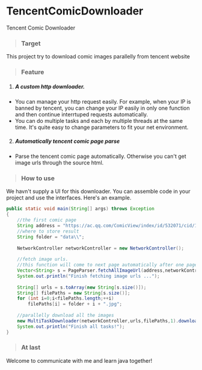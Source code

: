 # TencentComicDownloader
 Tencent Comic Downloader
> ### Target
This project try to download comic images parallelly from tencent website
> ### Feature
1. ##### A custom http downloader.
+ You can manage your http request easily. For example, when your IP is banned by tencent, you can change your IP easily in only one function and then continue interrtuped requests   automatically.
+ You can do multiple tasks and each by multiple threads at the same time. It's quite easy to change parameters to fit your net environment.
2. ##### Automatically tencent comic page parse
+ Parse the tencent comic page automatically. Otherwise you can't get image urls through the source html.
> ### How to use
We havn't supply a UI for this downloader. You can assemble code in your project and use the interfaces. Here's an example.
```java
public static void main(String[] args) throws Exception
{	
	//the first comic page
	String address = "https://ac.qq.com/ComicView/index/id/532071/cid/1";
	//where to store result
	String folder = "data\\";
		
	NetworkController networkController = new NetworkController();
		
	//fetch image urls.
	//this function will come to next page automatically after one page complete parsing.
	Vector<String> s = PageParser.fetchAllImageUrl(address,networkController);
	System.out.println("Finish fetching image urls ...");
		
	String[] urls = s.toArray(new String[s.size()]);
	String[] filePaths = new String[s.size()];
	for (int i=0;i<filePaths.length;++i)
		filePaths[i] = folder + i + ".jpg";
	
	//parallelly download all the images
	new MultiTaskDownloader(networkController,urls,filePaths,1).download();
	System.out.println("Finish all tasks!");
}
```
> ### At last
Welcome to communicate with me and learn java together!